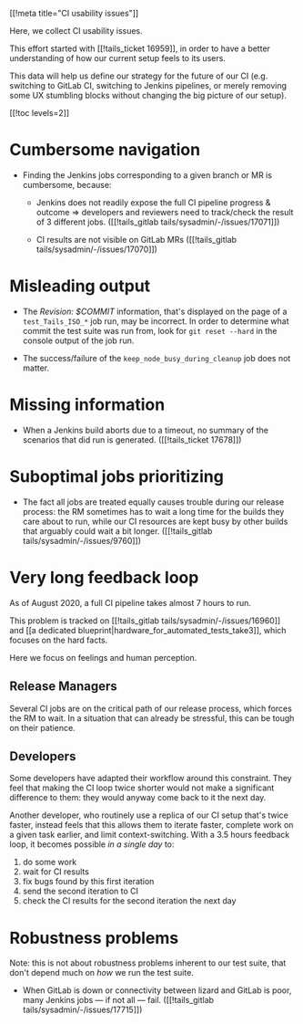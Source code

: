 [[!meta title="CI usability issues"]]

Here, we collect CI usability issues.

This effort started with [[!tails_ticket 16959]], in order to have a better
understanding of how our current setup feels to its users.

This data will help us define our strategy for the future of our CI (e.g.
switching to GitLab CI, switching to Jenkins pipelines, or merely removing some
UX stumbling blocks without changing the big picture of our setup).

[[!toc levels=2]]

# Cumbersome navigation

* Finding the Jenkins jobs corresponding to a given branch or MR is cumbersome, because:

  - Jenkins does not readily expose the full CI pipeline progress & outcome
    ⇒ developers and reviewers need to track/check the result of 3 different jobs.
    ([[!tails_gitlab tails/sysadmin/-/issues/17071]])

  - CI results are not visible on GitLab MRs
    ([[!tails_gitlab tails/sysadmin/-/issues/17070]])

# Misleading output

* The _Revision: $COMMIT_ information, that's displayed on the page of
  a `test_Tails_ISO_*` job run, may be incorrect. In order to determine what
  commit the test suite was run from, look for `git reset --hard` in the console
  output of the job run.

* The success/failure of the `keep_node_busy_during_cleanup` job does
  not matter.

# Missing information

* When a Jenkins build aborts due to a timeout, no summary of the scenarios
  that did run is generated. ([[!tails_ticket 17678]])

# Suboptimal jobs prioritizing

* The fact all jobs are treated equally causes trouble during our release
  process: the RM sometimes has to wait a long time for the builds they care
  about to run, while our CI resources are kept busy by other builds that
  arguably could wait a bit longer. ([[!tails_gitlab
  tails/sysadmin/-/issues/9760]])

# Very long feedback loop

As of August 2020, a full CI pipeline takes almost 7 hours to run.

This problem is tracked on [[!tails_gitlab tails/sysadmin/-/issues/16960]] and
[[a dedicated blueprint|hardware_for_automated_tests_take3]], which
focuses on the hard facts.

Here we focus on feelings and human perception.

## Release Managers

Several CI jobs are on the critical path of our release process, which forces
the RM to wait. In a situation that can already be stressful, this can be tough
on their patience.

## Developers

Some developers have adapted their workflow around this constraint. They feel
that making the CI loop twice shorter would not make a significant difference to
them: they would anyway come back to it the next day.

Another developer, who routinely use a replica of our CI setup that's twice
faster, instead feels that this allows them to iterate faster, complete work on
a given task earlier, and limit context-switching. With a 3.5 hours feedback
loop, it becomes possible _in a single day_ to:

1. do some work
2. wait for CI results
3. fix bugs found by this first iteration
4. send the second iteration to CI
5. check the CI results for the second iteration the next day

# Robustness problems

Note: this is not about robustness problems inherent to our test suite,
that don't depend much on _how_ we run the test suite.

* When GitLab is down or connectivity between lizard and GitLab is poor, many
  Jenkins jobs — if not all — fail. ([[!tails_gitlab
  tails/sysadmin/-/issues/17715]])

